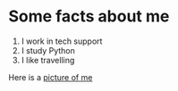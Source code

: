 # Some facts about me
1. I work in tech support
2. I study Python
3. I like travelling


Here is a [picture of me](/me.jpg)